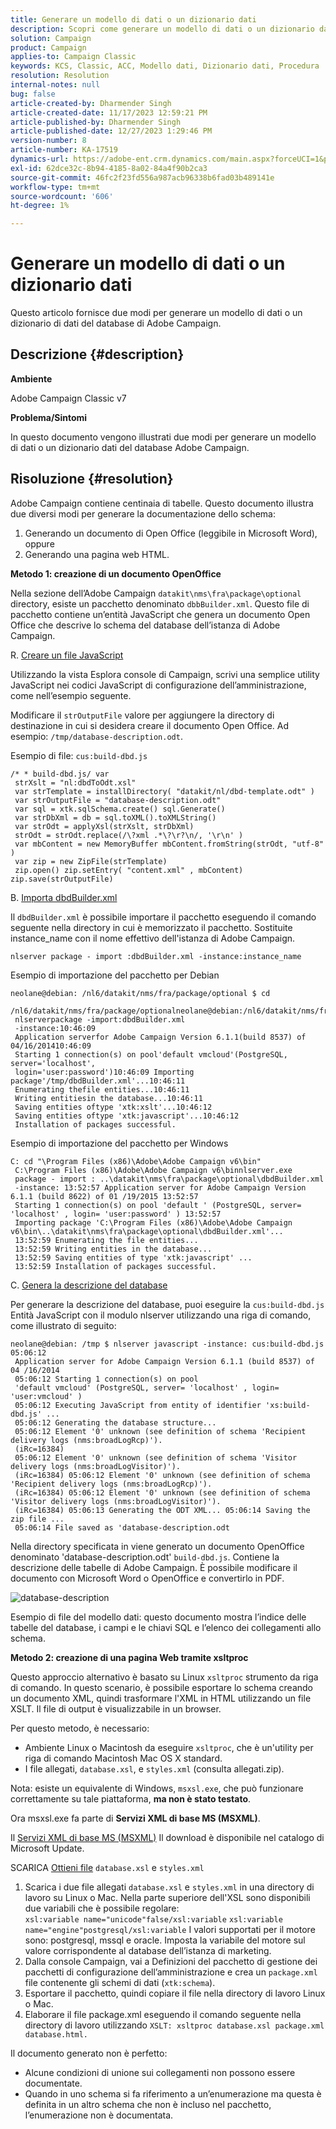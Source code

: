 ```yaml
---
title: Generare un modello di dati o un dizionario dati
description: Scopri come generare un modello di dati o un dizionario dati del database di Adobe Campaign.
solution: Campaign
product: Campaign
applies-to: Campaign Classic
keywords: KCS, Classic, ACC, Modello dati, Dizionario dati, Procedura
resolution: Resolution
internal-notes: null
bug: false
article-created-by: Dharmender Singh
article-created-date: 11/17/2023 12:59:21 PM
article-published-by: Dharmender Singh
article-published-date: 12/27/2023 1:29:46 PM
version-number: 8
article-number: KA-17519
dynamics-url: https://adobe-ent.crm.dynamics.com/main.aspx?forceUCI=1&pagetype=entityrecord&etn=knowledgearticle&id=9e036b1c-4985-ee11-8179-6045bd0063aa
exl-id: 62dce32c-8b94-4185-8a02-84a4f90b2ca3
source-git-commit: 46fc2f23fd556a987acb96338b6fad03b489141e
workflow-type: tm+mt
source-wordcount: '606'
ht-degree: 1%

---
```


# Generare un modello di dati o un dizionario dati


Questo articolo fornisce due modi per generare un modello di dati o un dizionario di dati del database di Adobe Campaign.

## Descrizione {#description}


<b>Ambiente</b>

Adobe Campaign Classic v7

<b>Problema/Sintomi</b>

In questo documento vengono illustrati due modi per generare un modello di dati o un dizionario dati del database Adobe Campaign.


## Risoluzione {#resolution}


Adobe Campaign contiene centinaia di tabelle. Questo documento illustra due diversi modi per generare la documentazione dello schema:

1. Generando un documento di Open Office (leggibile in Microsoft Word), oppure
2. Generando una pagina web HTML.


<b>Metodo 1: creazione di un documento OpenOffice</b>

Nella sezione dell’Adobe Campaign `datakit\nms\fra\package\optional` directory, esiste un pacchetto denominato `dbbBuilder.xml`. Questo file di pacchetto contiene un’entità JavaScript che genera un documento Open Office che descrive lo schema del database dell’istanza di Adobe Campaign.

R. <u>Creare un file JavaScript</u>

Utilizzando la vista Esplora console di Campaign, scrivi una semplice utility JavaScript nei codici JavaScript di configurazione dell’amministrazione, come nell’esempio seguente.

Modificare il `strOutputFile` valore per aggiungere la directory di destinazione in cui si desidera creare il documento Open Office. Ad esempio: `/tmp/database-description.odt`.

Esempio di file: `cus:build-dbd.js`


```
/* * build-dbd.js/ var
 strXslt = "nl:dbdToOdt.xsl"
 var strTemplate = installDirectory( "datakit/nl/dbd-template.odt" )
 var strOutputFile = "database-description.odt"
 var sql = xtk.sqlSchema.create() sql.Generate()
 var strDbXml = db = sql.toXML().toXMLString()
 var strOdt = applyXsl(strXslt, strDbXml)
 strOdt = strOdt.replace(/\?xml .*\?\r?\n/, '\r\n' )
 var mbContent = new MemoryBuffer mbContent.fromString(strOdt, "utf-8" )
 var zip = new ZipFile(strTemplate)
 zip.open() zip.setEntry( "content.xml" , mbContent) zip.save(strOutputFile)
```


B. <u>Importa dbdBuilder.xml</u>

Il `dbdBuilder.xml` è possibile importare il pacchetto eseguendo il comando seguente nella directory in cui è memorizzato il pacchetto. Sostituite instance_name con il nome effettivo dell&#39;istanza di Adobe Campaign.

`nlserver package - import :dbdBuilder.xml -instance:instance_name`

Esempio di importazione del pacchetto per Debian


```
neolane@debian: /nl6/datakit/nms/fra/package/optional $ cd
 /nl6/datakit/nms/fra/package/optionalneolane@debian:/nl6/datakit/nms/fra/package/optional$
 nlserverpackage -import:dbdBuilder.xml
 -instance:10:46:09
 Application serverfor Adobe Campaign Version 6.1.1(build 8537) of 04/16/201410:46:09
 Starting 1 connection(s) on pool'default vmcloud'(PostgreSQL, server='localhost',
 login='user:password')10:46:09 Importing package'/tmp/dbdBuilder.xml'...10:46:11
 Enumerating thefile entities...10:46:11
 Writing entitiesin the database...10:46:11
 Saving entities oftype 'xtk:xslt'...10:46:12
 Saving entities oftype 'xtk:javascript'...10:46:12
 Installation of packages successful.
```


Esempio di importazione del pacchetto per Windows


```
C: cd "\Program Files (x86)\Adobe\Adobe Campaign v6\bin"
 C:\Program Files (x86)\Adobe\Adobe Campaign v6\binnlserver.exe
 package - import : ..\datakit\nms\fra\package\optional\dbdBuilder.xml
 -instance: 13:52:57 Application server for Adobe Campaign Version 6.1.1 (build 8622) of 01 /19/2015 13:52:57
 Starting 1 connection(s) on pool 'default ' (PostgreSQL, server= 'localhost' , login= 'user:password' ) 13:52:57
 Importing package 'C:\Program Files (x86)\Adobe\Adobe Campaign v6\bin\..\datakit\nms\fra\package\optional\dbdBuilder.xml'...
 13:52:59 Enumerating the file entities...
 13:52:59 Writing entities in the database...
 13:52:59 Saving entities of type 'xtk:javascript' ...
 13:52:59 Installation of packages successful.
```


C. <u>Genera la descrizione del database</u>

Per generare la descrizione del database, puoi eseguire la `cus:build-dbd.js` Entità JavaScript con il modulo nlserver utilizzando una riga di comando, come illustrato di seguito:


```
neolane@debian: /tmp $ nlserver javascript -instance: cus:build-dbd.js 05:06:12
 Application server for Adobe Campaign Version 6.1.1 (build 8537) of 04 /16/2014
 05:06:12 Starting 1 connection(s) on pool
 'default vmcloud' (PostgreSQL, server= 'localhost' , login= 'user:vmcloud' )
 05:06:12 Executing JavaScript from entity of identifier 'xs:build-dbd.js' ...
 05:06:12 Generating the database structure...
 05:06:12 Element '0' unknown (see definition of schema 'Recipient delivery logs (nms:broadLogRcp)').
 (iRc=16384)
 05:06:12 Element '0' unknown (see definition of schema 'Visitor delivery logs (nms:broadLogVisitor)').
 (iRc=16384) 05:06:12 Element '0' unknown (see definition of schema 'Recipient delivery logs (nms:broadLogRcp)').
 (iRc=16384) 05:06:12 Element '0' unknown (see definition of schema 'Visitor delivery logs (nms:broadLogVisitor)').
 (iRc=16384) 05:06:13 Generating the ODT XML... 05:06:14 Saving the zip file ...
 05:06:14 File saved as 'database-description.odt
```


Nella directory specificata in viene generato un documento OpenOffice denominato &#39;database-description.odt&#39; `build-dbd.js`. Contiene la descrizione delle tabelle di Adobe Campaign. È possibile modificare il documento con Microsoft Word o OpenOffice e convertirlo in PDF.

![database-description](https://helpx.adobe.com/content/dam/help/en/campaign/kb/generate-data-model/jcr%3acontent/main-pars/image/database-description.gif "database-description")

Esempio di file del modello dati: questo documento mostra l’indice delle tabelle del database, i campi e le chiavi SQL e l’elenco dei collegamenti allo schema.

<b>Metodo 2: creazione di una pagina Web tramite xsltproc</b>

Questo approccio alternativo è basato su Linux `xsltproc` strumento da riga di comando. In questo scenario, è possibile esportare lo schema creando un documento XML, quindi trasformare l&#39;XML in HTML utilizzando un file XSLT. Il file di output è visualizzabile in un browser.

Per questo metodo, è necessario:

- Ambiente Linux o Macintosh da eseguire `xsltproc`, che è un&#39;utility per riga di comando Macintosh Mac OS X standard.
- I file allegati, `database.xsl`, e `styles.xml` (consulta allegati.zip).


Nota: esiste un equivalente di Windows, `msxsl.exe`, che può funzionare correttamente su tale piattaforma, <b>ma non è stato testato</b>.

Ora msxsl.exe fa parte di <b>Servizi XML di base MS (MSXML)</b>.

Il [Servizi XML di base MS (MSXML)](https://www.catalog.update.microsoft.com/Search.aspx?q=Microsoft%20Core%20XML%20Services%20%28MSXML%29%204.0) Il download è disponibile nel catalogo di Microsoft Update.

SCARICA
[Ottieni file](https://helpx.adobe.com/content/dam/help/en/campaign/kb/generate-data-model/jcr:content/main-pars/download_123504941/attachments.zip "attachments.zip")
`database.xsl` e `styles.xml`

1. Scarica i due file allegati `database.xsl` e `styles.xml` in una directory di lavoro su Linux o Mac. Nella parte superiore dell&#39;XSL sono disponibili due variabili che è possibile regolare:<br>    `xsl:variable name="unicode"false/xsl:variable`
   `xsl:variable name="engine"postgresql/xsl:variable`
I valori supportati per il motore sono: postgresql, mssql e oracle. Imposta la variabile del motore sul valore corrispondente al database dell’istanza di marketing.
2. Dalla console Campaign, vai a Definizioni del pacchetto di gestione dei pacchetti di configurazione dell’amministrazione e crea un `package.xml` file contenente gli schemi di dati (`xtk:schema`).
3. Esportare il pacchetto, quindi copiare il file nella directory di lavoro Linux o Mac.
4. Elaborare il file package.xml eseguendo il comando seguente nella directory di lavoro utilizzando `XSLT: xsltproc database.xsl package.xml database.html.`


Il documento generato non è perfetto:

- Alcune condizioni di unione sui collegamenti non possono essere documentate.
- Quando in uno schema si fa riferimento a un’enumerazione ma questa è definita in un altro schema che non è incluso nel pacchetto, l’enumerazione non è documentata.
